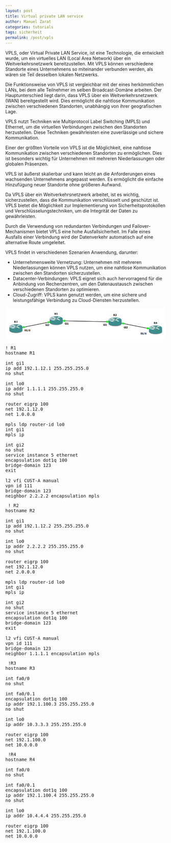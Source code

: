 ```yaml
---
layout: post
title: Virtual private LAN service
author: Manuel Zarat
categories: tutorials
tags: sicherheit
permalink: /post/vpls
---
```


VPLS, oder Virtual Private LAN Service, ist eine Technologie, die entwickelt wurde, um ein virtuelles LAN (Local Area Network) über ein Weitverkehrsnetzwerk bereitzustellen. Mit VPLS können verschiedene Standorte eines Unternehmens so miteinander verbunden werden, als wären sie Teil desselben lokalen Netzwerks.

<!--excerpt_separator-->

Die Funktionsweise von VPLS ist vergleichbar mit der eines herkömmlichen LANs, bei dem alle Teilnehmer im selben Broadcast-Domäne arbeiten. Der Hauptunterschied liegt darin, dass VPLS über ein Weitverkehrsnetzwerk (WAN) bereitgestellt wird. Dies ermöglicht die nahtlose Kommunikation zwischen verschiedenen Standorten, unabhängig von ihrer geografischen Lage.

VPLS nutzt Techniken wie Multiprotocol Label Switching (MPLS) und Ethernet, um die virtuellen Verbindungen zwischen den Standorten herzustellen. Diese Techniken gewährleisten eine zuverlässige und sichere Kommunikation.

Einer der größten Vorteile von VPLS ist die Möglichkeit, eine nahtlose Kommunikation zwischen verschiedenen Standorten zu ermöglichen. Dies ist besonders wichtig für Unternehmen mit mehreren Niederlassungen oder globalen Präsenzen.

VPLS ist äußerst skalierbar und kann leicht an die Anforderungen eines wachsenden Unternehmens angepasst werden. Es ermöglicht die einfache Hinzufügung neuer Standorte ohne größeren Aufwand.

Da VPLS über ein Weitverkehrsnetzwerk arbeitet, ist es wichtig, sicherzustellen, dass die Kommunikation verschlüsselt und geschützt ist. VPLS bietet die Möglichkeit zur Implementierung von Sicherheitsprotokollen und Verschlüsselungstechniken, um die Integrität der Daten zu gewährleisten.

Durch die Verwendung von redundanten Verbindungen und Failover-Mechanismen bietet VPLS eine hohe Ausfallsicherheit. Im Falle eines Ausfalls einer Verbindung wird der Datenverkehr automatisch auf eine alternative Route umgeleitet.

VPLS findet in verschiedenen Szenarien Anwendung, darunter:

 - Unternehmensweite Vernetzung: Unternehmen mit mehreren Niederlassungen können VPLS nutzen, um eine nahtlose Kommunikation zwischen den Standorten sicherzustellen.
 - Datacenter-Verbindungen: VPLS eignet sich auch hervorragend für die Anbindung von Rechenzentren, um den Datenaustausch zwischen verschiedenen Standorten zu optimieren.
 - Cloud-Zugriff: VPLS kann genutzt werden, um eine sichere und leistungsfähige Verbindung zu Cloud-Diensten herzustellen.

![VPLS Lab in GNS3](/assets/images/vpls_gns3_lab.png)

<pre>
! R1
hostname R1

int gi1
ip add 192.1.12.1 255.255.255.0
no shut

int lo0
ip addr 1.1.1.1 255.255.255.0
no shut

router eigrp 100
net 192.1.12.0
net 1.0.0.0

mpls ldp router-id lo0
int gi1
mpls ip

int gi2
no shut
service instance 5 ethernet
encapsulation dot1q 100
bridge-domain 123
exit

l2 vfi CUST-A manual
vpn id 111
bridge-domain 123
neighbor 2.2.2.2 encapsulation mpls
</pre>

<pre>
 ! R2
hostname R2

int gi1
ip add 192.1.12.2 255.255.255.0
no shut

int lo0
ip addr 2.2.2.2 255.255.255.0
no shut

router eigrp 100
net 192.1.12.0
net 2.0.0.0

mpls ldp router-id lo0
int gi1
mpls ip

int gi2
no shut
service instance 5 ethernet
encapsulation dot1q 100
bridge-domain 123
exit

l2 vfi CUST-A manual
vpn id 111
bridge-domain 123
neighbor 1.1.1.1 encapsulation mpls
</pre>

<pre>
 !R3
hostname R3

int fa0/0
no shut

int fa0/0.1
encapsulation dot1q 100
ip addr 192.1.100.3 255.255.255.0
no shut

int lo0
ip addr 10.3.3.3 255.255.255.0

router eigrp 100
net 192.1.100.0
net 10.0.0.0
</pre>

<pre>
 !R4
hostname R4

int fa0/0
no shut

int fa0/0.1
encapsulation dot1q 100
ip addr 192.1.100.4 255.255.255.0
no shut

int lo0
ip addr 10.4.4.4 255.255.255.0

router eigrp 100
net 192.1.100.0
net 10.0.0.0
</pre>
